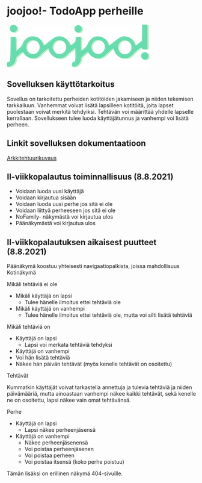 # joojoo!- TodoApp perheille

![sovelluksen logo](https://raw.githubusercontent.com/nothros/ToDoApp-for-families/main/dokumentaatio/logo2.png)

## Sovelluksen käyttötarkoitus

Sovellus on tarkoitettu perheiden kotitöiden jakamiseen ja niiden tekemisen tarkkailuun. Vanhemmat voivat lisätä lapsilleen kotitöitä, 
joita lapset puolestaan voivat merkitä tehdyiksi. Tehtävän voi määrittää yhdelle lapselle kerrallaan. Sovellukseen tulee luoda käyttäjätunnus
ja vanhempi voi lisätä perheen.

## Linkit sovelluksen dokumentaatioon
[Arkkitehtuurikuvaus](https://github.com/nothros/ToDoApp-for-families/blob/main/dokumentaatio/arkkitehtuuri.md)

## II-viikkopalautus toiminnallisuus (8.8.2021)
- Voidaan luoda uusi käyttäjä
- Voidaan kirjautua sisään
- Voidaan luoda uusi perhe jos sitä ei ole
- Voidaan liittyä perheeseen jos sitä ei ole
- NoFamily- näkymästä voi kirjautua ulos
- Päänäkymästä voi kirjautua ulos


## II-viikkopalautuksen aikaisest puutteet (8.8.2021)

Päänäkymä koostuu yhteisesti navigaatiopalkista, joissa mahdollisuus
Kotinäkymä

Mikäli tehtäviä ei ole
- Mikäli käyttäjä on lapsi
  - Tulee hänelle ilmoitus ettei tehtäviä ole
- Mikäli käyttäjä on vanhempi
  - Tulee hänelle ilmoitus ettei tehtäviä ole, mutta voi silti lisätä tehtäviä

Mikäli tehtäviä on

- Käyttäjä on lapsi
  - Lapsi voi merkata tehtäviä tehdyksi
 - Käyttäjä on vanhempi
  - Voi hän lisätä tehtäviä
  - Näkee hän päivän tehtävät (myös kenelle tehtävät on osoitettu)

Tehtävät

Kummatkin käyttäjät voivat tarkastella annettuja ja tulevia tehtäviä ja niiden päivämääriä, mutta ainoastaan vanhempi näkee kaikki tehtävät, sekä kenelle ne on osoitettu, lapsi näkee vain omat tehtävänsä.

Perhe
- Käyttäjä on lapsi
  - Lapsi näkee perheenjäsensä
- Käyttäjä on vanhempi
  - Näkee perheenjäsenensä
  - Voi poistaa perheenjäsenen
  - Voi poistaa perheen
  - Voi poistaa itsensä (koko perhe poistuu)
        

Tämän lisäksi on erillinen näkymä 404-sivuille.
